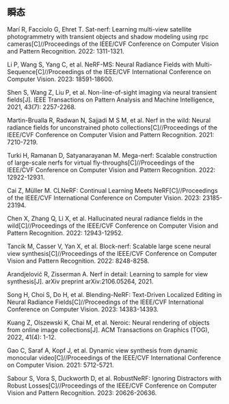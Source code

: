 ## 瞬态

Marí R, Facciolo G, Ehret T. Sat-nerf: Learning multi-view satellite photogrammetry with transient objects and shadow modeling using rpc cameras[C]//Proceedings of the IEEE/CVF Conference on Computer Vision and Pattern Recognition. 2022: 1311-1321.

Li P, Wang S, Yang C, et al. NeRF-MS: Neural Radiance Fields with Multi-Sequence[C]//Proceedings of the IEEE/CVF International Conference on Computer Vision. 2023: 18591-18600.

Shen S, Wang Z, Liu P, et al. Non-line-of-sight imaging via neural transient fields[J]. IEEE Transactions on Pattern Analysis and Machine Intelligence, 2021, 43(7): 2257-2268.

Martin-Brualla R, Radwan N, Sajjadi M S M, et al. Nerf in the wild: Neural radiance fields for unconstrained photo collections[C]//Proceedings of the IEEE/CVF Conference on Computer Vision and Pattern Recognition. 2021: 7210-7219.

Turki H, Ramanan D, Satyanarayanan M. Mega-nerf: Scalable construction of large-scale nerfs for virtual fly-throughs[C]//Proceedings of the IEEE/CVF Conference on Computer Vision and Pattern Recognition. 2022: 12922-12931.

Cai Z, Müller M. CLNeRF: Continual Learning Meets NeRF[C]//Proceedings of the IEEE/CVF International Conference on Computer Vision. 2023: 23185-23194.

Chen X, Zhang Q, Li X, et al. Hallucinated neural radiance fields in the wild[C]//Proceedings of the IEEE/CVF Conference on Computer Vision and Pattern Recognition. 2022: 12943-12952.

Tancik M, Casser V, Yan X, et al. Block-nerf: Scalable large scene neural view synthesis[C]//Proceedings of the IEEE/CVF Conference on Computer Vision and Pattern Recognition. 2022: 8248-8258.

Arandjelović R, Zisserman A. Nerf in detail: Learning to sample for view synthesis[J]. arXiv preprint arXiv:2106.05264, 2021.

Song H, Choi S, Do H, et al. Blending-NeRF: Text-Driven Localized Editing in Neural Radiance Fields[C]//Proceedings of the IEEE/CVF International Conference on Computer Vision. 2023: 14383-14393.

Kuang Z, Olszewski K, Chai M, et al. Neroic: Neural rendering of objects from online image collections[J]. ACM Transactions on Graphics (TOG), 2022, 41(4): 1-12.

Gao C, Saraf A, Kopf J, et al. Dynamic view synthesis from dynamic monocular video[C]//Proceedings of the IEEE/CVF International Conference on Computer Vision. 2021: 5712-5721.

Sabour S, Vora S, Duckworth D, et al. RobustNeRF: Ignoring Distractors with Robust Losses[C]//Proceedings of the IEEE/CVF Conference on Computer Vision and Pattern Recognition. 2023: 20626-20636.
